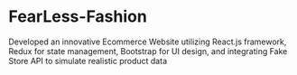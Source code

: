 # FearLess-Fashion
Developed an innovative Ecommerce Website utilizing React.js framework, Redux for state management, Bootstrap for UI design, and integrating Fake Store API to simulate realistic product data
